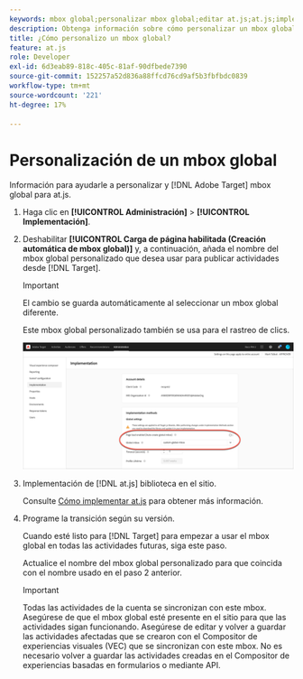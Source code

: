 ```yaml
---
keywords: mbox global;personalizar mbox global;editar at.js;at.js;implementar at.js
description: Obtenga información sobre cómo personalizar un mbox global para at.js en la página Administration-Implementation de Adobe Target.
title: ¿Cómo personalizo un mbox global?
feature: at.js
role: Developer
exl-id: 6d3eab89-818c-405c-81af-90dfbede7390
source-git-commit: 152257a52d836a88ffcd76cd9af5b3fbfbdc0839
workflow-type: tm+mt
source-wordcount: '221'
ht-degree: 17%

---
```


# Personalización de un mbox global

Información para ayudarle a personalizar y [!DNL Adobe Target] mbox global para at.js.

1. Haga clic en **[!UICONTROL Administración]** > **[!UICONTROL Implementación]**.

1. Deshabilitar **[!UICONTROL Carga de página habilitada (Creación automática de mbox global)]** y, a continuación, añada el nombre del mbox global personalizado que desea usar para publicar actividades desde [!DNL Target].

   >[!IMPORTANT]
   >
   >El cambio se guarda automáticamente al seleccionar un mbox global diferente.

   Este mbox global personalizado también se usa para el rastreo de clics.

   ![custom-global-mbox](/help/main/c-implementing-target/c-implementing-target-for-client-side-web/t-mbox-download/c-understanding-global-mbox/assets/custom-global-mbox.png)

1. Implementación de [!DNL at.js] biblioteca en el sitio.

   Consulte [Cómo implementar at.js](/help/main/c-implementing-target/c-implementing-target-for-client-side-web/how-to-deployatjs/how-to-deployatjs.md) para obtener más información.

1. Programe la transición según su versión.

   Cuando esté listo para [!DNL Target] para empezar a usar el mbox global en todas las actividades futuras, siga este paso.

   Actualice el nombre del mbox global personalizado para que coincida con el nombre usado en el paso 2 anterior.

   >[!IMPORTANT]
   >
   >Todas las actividades de la cuenta se sincronizan con este mbox. Asegúrese de que el mbox global esté presente en el sitio para que las actividades sigan funcionando. Asegúrese de editar y volver a guardar las actividades afectadas que se crearon con el Compositor de experiencias visuales (VEC) que se sincronizan con este mbox. No es necesario volver a guardar las actividades creadas en el Compositor de experiencias basadas en formularios o mediante API.

